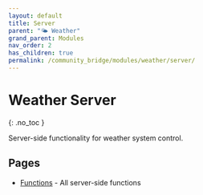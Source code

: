 ```yaml
---
layout: default
title: Server
parent: "🌤️ Weather"
grand_parent: Modules
nav_order: 2
has_children: true
permalink: /community_bridge/modules/weather/server/
---
```


# Weather Server
{: .no_toc }

Server-side functionality for weather system control.

## Pages

- [Functions](server/functions.md) - All server-side functions
